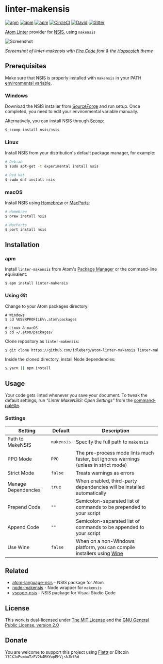 # linter-makensis

[![apm](https://flat.badgen.net/apm/license/linter-makensis)](https://atom.io/packages/linter-makensis)
[![apm](https://flat.badgen.net/apm/v/linter-makensis)](https://atom.io/packages/linter-makensis)
[![apm](https://flat.badgen.net/apm/dl/linter-makensis)](https://atom.io/packages/linter-makensis)
[![CircleCI](https://flat.badgen.net/circleci/github/idleberg/atom-linter-makensis)](https://circleci.com/gh/idleberg/atom-linter-makensis)
[![David](https://flat.badgen.net/david/dep/idleberg/atom-linter-makensis)](https://david-dm.org/idleberg/atom-linter-makensis)
[![Gitter](https://img.shields.io/badge/chat-Gitter-ed1965.svg?style=flat-square)](https://gitter.im/NSIS-Dev/Atom)

[Atom Linter](https://atomlinter.github.io/) provider for [NSIS](https://nsis.sourceforge.net), using `makensis`

![Screenshot](https://raw.github.com/idleberg/atom-linter-makensis/master/screenshot.png)

*Screenshot of linter-makensis with [Fira Code](http://mozilla.github.io/Fira/) font & the [Hopscotch](https://atom.io/themes/hopscotch) theme*

## Prerequisites

Make sure that NSIS is properly installed with `makensis` in your PATH [environmental variable](http://superuser.com/a/284351/195953).

### Windows

Download the NSIS installer from [SourceForge](https://sourceforge.net/p/nsis) and run setup. Once completed, you need to edit your environmental variable manually.

Alternatively, you can install NSIS through [Scoop](https://github.com/NSIS-Dev/scoop-nsis):

```sh
$ scoop install nsis/nsis
```

### Linux

Install NSIS from your distribution's default package manager, for example:

```sh
# Debian
$ sudo apt-get -t experimental install nsis

# Red Hat
$ sudo dnf install nsis
```

### macOS

Install NSIS using [Homebrew](http://brew.sh/) or [MacPorts](https://www.macports.org/):

```sh
# Homebrew
$ brew install nsis

# MacPorts
$ port install nsis
```

## Installation

### apm

Install `linter-makensis` from Atom's [Package Manager](http://flight-manual.atom.io/using-atom/sections/atom-packages/) or the command-line equivalent:

`$ apm install linter-makensis`

### Using Git

Change to your Atom packages directory:

```
# Windows
$ cd %USERPROFILE%\.atom\packages

# Linux & macOS
$ cd ~/.atom/packages/
```

Clone repository as `linter-makensis`:

```sh
$ git clone https://github.com/idleberg/atom-linter-makensis linter-makensis
```

Inside the cloned directory, install Node dependencies:

```sh
$ yarn || npm install
```

## Usage

Your code gets linted whenever you save your document. To tweak the default settings, run *“Linter MakeNSIS: Open Settings”* from the [command-palette](https://atom.io/docs/latest/getting-started-atom-basics#command-palette).

### Settings

Setting             | Default    | Description 
--------------------|------------|------------
Path to MakeNSIS    | `makensis` | Specify the full path to `makensis`
PPO Mode            | `PPO`      | The pre-process mode lints much faster, but ignores warnings (unless in strict mode)
Strict Mode         | `false`    | Treats warnings as errors
Manage Dependencies | `true`     | When enabled, third-party dependencies will be installed automatically
Prepend Code        |  `""`      | Semicolon-separated list of commands to be prepended to your script
Append Code         |  `""`      | Semicolon-separated list of commands to be appended to your script
Use Wine            | `false`    | When on a non-Windows platform, you can compile installers using [Wine](https://www.winehq.org/)

## Related

- [atom-language-nsis](https://atom.io/packages/language-nsis) - NSIS package for Atom
- [node-makensis](https://www.npmjs.com/package/makensis) - Node wrapper for `makensis`
- [vscode-nsis](https://marketplace.visualstudio.com/items?itemName=idleberg.nsis) - NSIS package for Visual Studio Code

## License

This work is dual-licensed under [The MIT License](https://opensource.org/licenses/MIT) and the [GNU General Public License, version 2.0](https://opensource.org/licenses/GPL-2.0)

## Donate

You are welcome to support this project using [Flattr](https://flattr.com/submit/auto?user_id=idleberg&url=https://github.com/idleberg/atom-linter-makensis) or Bitcoin `17CXJuPsmhuTzFV2k4RKYwpEHVjskJktRd`
